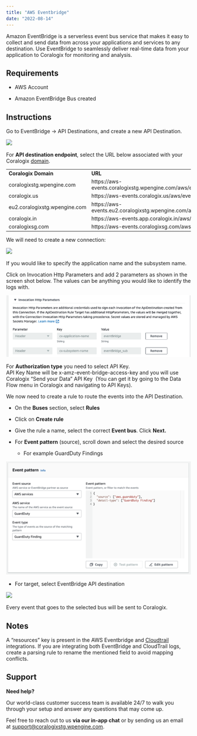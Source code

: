 ```yaml
---
title: "AWS Eventbridge"
date: "2022-08-14"
---
```


Amazon EventBridge is a serverless event bus service that makes it easy to collect and send data from across your applications and services to any destination. Use EventBridge to seamlessly deliver real-time data from your application to Coralogix for monitoring and analysis.

## Requirements

- AWS Account 

- Amazon EventBridge Bus created

## Instructions

Go to EventBridge -> API Destinations, and create a new API Destination.  

![](https://lh5.googleusercontent.com/N9XdwNyw6ZkzvZfJuxM9KefIu_S440U1vNZb_qTwHV-lUQMTiyp8gqvrRs8-EmI-tt9CedV_FcutSAJJ9hTqVRjncevAUywl9SkdgS1oEoW83UMdAB2z6jMA925F--TtY6DjfIagQRgEwuhMv5kvA0I)  
  
For **API destination endpoint**, select the URL below associated with your Coralogix [domain](https://coralogixstg.wpengine.com/docs/coralogix-domain/).

<table><tbody><tr><td><strong>Coralogix Domain</strong></td><td><strong>URL</strong></td></tr><tr><td>coralogixstg.wpengine.com</td><td>https://aws-events.coralogixstg.wpengine.com/aws/event</td></tr><tr><td>coralogix.us</td><td>https://aws-events.coralogix.us/aws/event</td></tr><tr><td>eu2.coralogixstg.wpengine.com</td><td>https://aws-events.eu2.coralogixstg.wpengine.com/aws/event</td></tr><tr><td>coralogix.in</td><td>https://aws-events.app.coralogix.in/aws/event</td></tr><tr><td>coralogixsg.com</td><td>https://aws-events.coralogixsg.com/aws/event</td></tr></tbody></table>

We will need to create a new connection:

![](https://lh3.googleusercontent.com/M_IFX_-OyiXUjjX639TKx8qSyFQK8SZvYsvND9IxBW5gR-JRqpTdW0KzMyEpgb9ZoTcetDRH88z_yi12L5ZPmMQl8GKabLP2txiV7Kwo3Ie1-kRBXR9sEvA9cv_0CMeQw41iqACebBsPs_jheaCA7jA)

If you would like to specify the application name and the subsystem name.

Click on Invocation Http Parameters and add 2 parameters as shown in the screen shot below. The values can be anything you would like to identify the logs with.

![](images/Screenshot-2023-01-23-at-3.33.04-PM.png)

For **Authorization type** you need to select API Key.  
API Key Name will be x-amz-event-bridge-access-key and you will use Coralogix “Send your Data” API Key  (You can get it by going to the Data Flow menu in Coralogix and navigating to API Keys).

We now need to create a rule to route the events into the API Destination.

- On the **Buses** section, select **Rules**

- Click on **Create rule**

- Give the rule a name, select the correct **Event bus**. Click **Next.**

- For **Event pattern** (source), scroll down and select the desired source
    - For example GuardDuty Findings

![](images/GD-1-1024x626.png)

- For target, select EventBridge API destination

![](https://lh5.googleusercontent.com/exUnJIwoVEecY5eMXCidn_f8QFO_3VSguyXg1RN9UfrcWc9j0wG61b1H3VEgz8LyjnXb3vveQ2b-mHf1MkOnqvdOx8RQHR2Z0pBeE695dssHnZSNeDKWPtXYm8cP52G2b3GiQXB7f9M9OLf2Y8w_emM)

Every event that goes to the selected bus will be sent to Coralogix.

## Notes

A “resources” key is present in the AWS Eventbridge and [Cloudtrail](https://coralogixstg.wpengine.com/docs/aws-cloudtrail-data-collection-options/) integrations. If you are integrating both EventBridge and CloudTrail logs, create a parsing rule to rename the mentioned field to avoid mapping conflicts.

## **Support**

**Need help?**

Our world-class customer success team is available 24/7 to walk you through your setup and answer any questions that may come up.

Feel free to reach out to us **via our in-app chat** or by sending us an email at [support@coralogixstg.wpengine.com](mailto:support@coralogixstg.wpengine.com).
